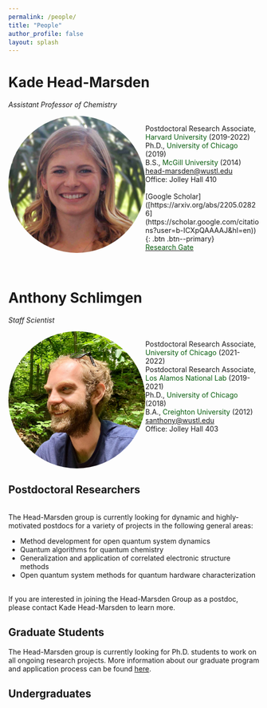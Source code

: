 ```yaml
---
permalink: /people/
title: "People"
author_profile: false
layout: splash
---
```

  


# Kade Head-Marsden  
*Assistant Professor of Chemistry*

<div class="column selected-category-label small-7 medium-9">
   <div id="image" class="label-image"> <img src="/assets/images/KHM.jpg" style = "object-fit: cover;                                 
  width: 275px;
  height: 275px;
  object-position: center 40%;
  float:left; border-radius:50%;"></div>
   <div id="category" class="label-category">
     <br> Postdoctoral Research Associate, <span style="color: #075c0d;">Harvard University</span> (2019-2022)  
     <br> Ph.D., <span style="color: #075c0d;">University of Chicago</span> (2019)  
     <br> B.S., <span style="color: #075c0d;">McGill University</span> (2014)  
     <br> <a href = "mailto: head-marsden@wustl.edu">head-marsden@wustl.edu</a>
     <br> Office: Jolley Hall 410 </div>
     <br> [Google Scholar]([https://arxiv.org/abs/2205.02826](https://scholar.google.com/citations?user=b-ICXpQAAAAJ&hl=en)){: .btn .btn--primary}
     <br> <a href = "https://www.researchgate.net/profile/Kade-Head-Marsden"> <span style="color: #075c0d;">Research Gate</span> </a>
</div>

<br />
<br />

# Anthony Schlimgen
*Staff Scientist*

<div class="column selected-category-label small-7 medium-9">
   <div id="image" class="label-image"> <img src="/assets/images/AWS.jpeg" style = "object-fit: cover;
  width: 275px;
  height: 275px;
  object-position: center 30%;
  float:left; border-radius:50%;">  </div>
   <div id="category" class="label-category">
     <br> Postdoctoral Research Associate, <span style="color: #075c0d;">University of Chicago</span> (2021-2022) 
     <br> Postdoctoral Research Associate, <span style="color: #075c0d;">Los Alamos National Lab</span> (2019-2021)
     <br> Ph.D., <span style="color: #075c0d;">University of Chicago</span> (2018) 
     <br> B.A., <span style="color: #075c0d;">Creighton University</span> (2012)  
     <br> <a href = "mailto: santhony@wustl.edu">santhony@wustl.edu</a>  
     <br> Office: Jolley Hall 403</div>
</div>

## Postdoctoral Researchers

<div id="category" class="label-category">
  <br> The Head-Marsden group is currently looking for dynamic and highly-motivated postdocs for a variety of projects in the following general areas:
</div>
  
<ul>
  <li>Method development for open quantum system dynamics</li>
  <li>Quantum algorithms for quantum chemistry</li>
  <li>Generalization and application of correlated electronic structure methods</li>
  <li>Open quantum system methods for quantum hardware characterization</li>
</ul> 

<div id="category" class="label-category">  
  <br> If you are interested in joining the Head-Marsden Group as a postdoc, please contact Kade Head-Marsden to learn more. 
</div>
  
## Graduate Students

The Head-Marsden group is currently looking for Ph.D. students to work on all ongoing research projects. More information about our graduate program and application process can be found <a href="https://chemistry.wustl.edu/graduate">here</a>. 

## Undergraduates


